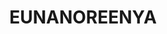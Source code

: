 ---
lastmod: '2025-04-06T06:05:20+00:00'
latitude: -35.08301353
layout: suburb
longitude: 147.4701477
postcode: '2650'
state: NSW
title: EUNANOREENYA
url: /nsw/eunanoreenya/
---